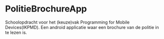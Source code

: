 # PolitieBrochureApp
Schoolopdracht voor het (keuze)vak Programming for Mobile Devices(IKPMD). Een android applicatie waar een brochure van de politie in te lezen is.

